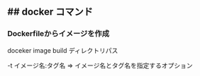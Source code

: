 ## ## docker コマンド
### Dockerfileからイメージを作成
doceker image build ディレクトリパス

-t イメージ名:タグ名 ⇒ イメージ名とタグ名を指定するオプション

